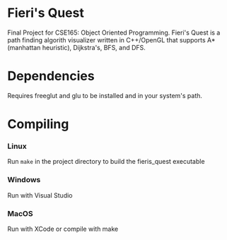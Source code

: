 # Fieri's Quest
Final Project for CSE165: Object Oriented Programming. Fieri's Quest is a path finding algorith visualizer
written in C++/OpenGL that supports A* (manhattan heuristic), Dijkstra's, BFS, and DFS. 

# Dependencies
Requires freeglut and glu to be installed and in your system's path.

# Compiling
### Linux
Run `make` in the project directory to build the fieris_quest executable

### Windows
Run with Visual Studio

### MacOS
Run with XCode or compile with make
